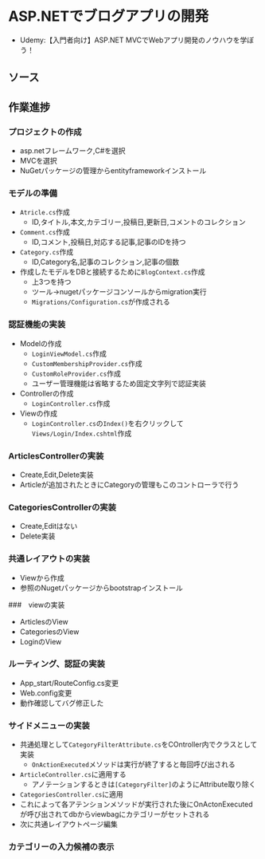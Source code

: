 # ASP.NETでブログアプリの開発
- Udemy:【入門者向け】ASP.NET MVCでWebアプリ開発のノウハウを学ぼう！


## ソース

## 作業進捗
### プロジェクトの作成
- asp.netフレームワーク,C#を選択
- MVCを選択
- NuGetパッケージの管理からentityframeworkインストール

### モデルの準備
- `Atricle.cs`作成
    - ID,タイトル,本文,カテゴリー,投稿日,更新日,コメントのコレクション
- `Comment.cs`作成
    - ID,コメント,投稿日,対応する記事,記事のIDを持つ
- `Category.cs`作成
    - ID,Category名,記事のコレクション,記事の個数
- 作成したモデルをDBと接続するために`BlogContext.cs`作成
    - 上3つを持つ
    - ツール->nugetパッケージコンソールからmigration実行
    - `Migrations/Configuration.cs`が作成される

### 認証機能の実装
- Modelの作成
    - `LoginViewModel.cs`作成
    - `CustomMembershipProvider.cs`作成
    - `CustomRoleProvider.cs`作成
    - ユーザー管理機能は省略するため固定文字列で認証実装
- Controllerの作成
    - `LoginController.cs`作成
- Viewの作成
    - `LoginController.cs`の`Index()`を右クリックして`Views/Login/Index.cshtml`作成

### ArticlesControllerの実装
- Create,Edit,Delete実装
- Articleが追加されたときにCategoryの管理もこのコントローラで行う

### CategoriesControllerの実装
- Create,Editはない
- Delete実装

### 共通レイアウトの実装
- Viewから作成
- 参照のNugetパッケージからbootstrapインストール

###　viewの実装
- ArticlesのView
- CategoriesのView
- LoginのView

### ルーティング、認証の実装
- App_start/RouteConfig.cs変更
- Web.config変更
- 動作確認してバグ修正した

### サイドメニューの実装
- 共通処理として`CategoryFilterAttribute.cs`をCOntroller内でクラスとして実装
    - `OnActionExecuted`メソッドは実行が終了すると毎回呼び出される
- `ArticleController.cs`に適用する
    - アノテーションするときは`[CategoryFilter]`のようにAttribute取り除く
- `CategoriesController.cs`に適用
- これによって各アテンションメソッドが実行された後にOnActonExecutedが呼び出されてdbからviewbagにカテゴリーがセットされる
- 次に共通レイアウトページ編集

### カテゴリーの入力候補の表示